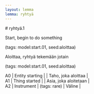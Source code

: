 ```yaml
---
layout: lemma
lemma: ryhtyä
---
```


<div class="sense">
# <span class="sensename">ryhtyä.1</span>

<span class="description">Start, begin to do something</span>

(tags: model:start.01, seed:aloittaa)

<span class="description">Aloittaa, ryhtyä tekemään jotain</span>

(tags: model:start.01, seed:aloittaa)

A0 | Entity starting |   | Taho, joka aloittaa |  
A1 | Thing started |   | Asia, joka aloitetaan |  
A2 | Instrument | (tags: rare) | Väline |  

</div>

